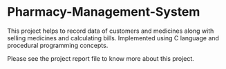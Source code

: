 # Pharmacy-Management-System
This project helps to record data of customers and medicines along with selling medicines and calculating bills.
Implemented using C language and procedural programming concepts.

Please see the project report file to know more about this project.
